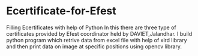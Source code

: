 # Ecertificate-for-Efest
Filling Ecertificates with help of Python 
In this there are three type of certificates provided by Efest coordinator held by DAVIET,Jalandhar.
I build python program which retrive data from excel file with help of xlrd library and then print data on image at specific positions using opencv library.
